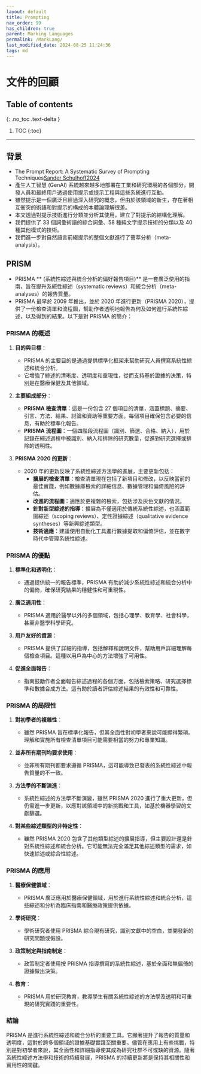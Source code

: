 ```yaml
---
layout: default
title: Prompting
nav_order: 99
has_children: true
parent: Marking Languages
permalink: /MarkLang/
last_modified_date: 2024-08-25 11:24:36
tags: md
---
```


# 文件的回顧

## Table of contents

{: .no_toc .text-delta }

1. TOC
{:toc}

---

## 背景

- The Prompt Report: A Systematic Survey of Prompting Techniques[Sander Schulhoff2024](https://arxiv.org/abs/2406.06608v1)
- 產生人工智慧 (GenAI) 系統越來越多地部署在工業和研究環境的各個部分，開發人員和最終用戶透過使用提示或提示工程與這些系統進行互動。
- 雖然提示是一個廣泛且經過深入研究的概念，但由於該領域的新生，存在著相互衝突的術語和對提示的構成的本體論理解很差。
- 本文透過對提示技術進行分類並分析其使用，建立了對提示的結構化理解。
- 我們提供了 33 個詞彙術語的綜合詞彙、58 種純文字提示技術的分類以及 40 種其他模式的技術。
- 我們進一步對自然語言前綴提示的整個文獻進行了薈萃分析（meta-analysis）。

## PRISM

- PRISMA ** (系統性綜述與統合分析的偏好報告項目)** 是一套廣泛使用的指南，旨在提升系統性綜述（systematic reviews）和統合分析（meta-analyses）的報告質量。
- PRISMA 最早於 2009 年推出，並於 2020 年進行更新（PRISMA 2020），提供了一份檢查清單和流程圖，幫助作者透明地報告為何及如何進行系統性綜述，以及得到的結果。以下是對 PRISMA 的簡介：

### PRISMA 的概述

1. **目的與目標**：
   - PRISMA 的主要目的是通過提供標準化框架來幫助研究人員撰寫系統性綜述和統合分析。
   - 它增強了綜述的清晰度、透明度和重現性，從而支持基於證據的決策，特別是在醫療保健及其他領域。

2. **主要組成部分**：
   - **PRISMA 檢查清單**：這是一份包含 27 個項目的清單，涵蓋標題、摘要、引言、方法、結果、討論和資助等重要方面。每個項目確保包含必要的信息，有助於標準化報告。
   - **PRISMA 流程圖**：一個四階段流程圖（識別、篩選、合格、納入），用於記錄在綜述過程中被識別、納入和排除的研究數量，促進對研究選擇或排除的透明性。

3. **PRISMA 2020 的更新**：
   - 2020 年的更新反映了系統性綜述方法學的進展，主要更新包括：
     - **擴展的檢查清單**：檢查清單現在包括了新項目和修改，以反映當前的最佳實踐，例如數據庫檢索的詳細信息、數據管理和偏倚風險的評估。
     - **改進的流程圖**：適應於更複雜的檢索，包括涉及灰色文獻的情況。
     - **針對新型綜述的指導**：擴展為不僅適用於傳統系統性綜述，也涵蓋範圍綜述（scoping reviews）、定性證據綜述（qualitative evidence syntheses）等新興綜述類型。
     - **技術適應**：建議使用自動化工具進行數據提取和偏倚評估，並在數字時代中管理系統性綜述。

### PRISMA 的優點

1. **標準化和透明化**：
   - 通過提供統一的報告標準，PRISMA 有助於減少系統性綜述和統合分析中的偏倚，確保研究結果的穩健性和可重現性。

2. **廣泛適用性**：
   - PRISMA 適用於醫學以外的多個領域，包括心理學、教育學、社會科學，甚至非醫學科學研究。

3. **用戶友好的資源**：
   - PRISMA 提供了詳細的指導，包括解釋和說明文件，幫助用戶詳細理解每個檢查項目。這種以用戶為中心的方法增強了可用性。

4. **促進全面報告**：
   - 指南鼓勵作者全面報告綜述過程的各個方面，包括檢索策略、研究選擇標準和數據合成方法。這有助於讀者評估綜述結果的有效性和可靠性。

### PRISMA 的局限性

1. **對初學者的複雜性**：
   - 雖然 PRISMA 旨在標準化報告，但其全面性對初學者來說可能顯得繁瑣。理解和實施所有檢查清單項目可能需要相當的努力和專業知識。

2. **並非所有期刊均要求使用**：
   - 並非所有期刊都要求遵循 PRISMA，這可能導致已發表的系統性綜述中報告質量的不一致。

3. **方法學的不斷演進**：
   - 系統性綜述的方法學不斷演變，雖然 PRISMA 2020 進行了重大更新，但仍需進一步更新，以應對該領域中的新挑戰和工具，如基於機器學習的文獻篩選。

4. **對某些綜述類型的非特定性**：
   - 雖然 PRISMA 2020 包含了其他類型綜述的擴展指導，但主要設計還是針對系統性綜述和統合分析。它可能無法完全滿足其他綜述類型的需求，如快速綜述或綜合性綜述。

### PRISMA 的應用

1. **醫療保健領域**：
   - PRISMA 廣泛應用於醫療保健領域，用於進行系統性綜述和統合分析，這些綜述和分析為臨床指南和醫療政策提供依據。

2. **學術研究**：
   - 學術研究者使用 PRISMA 綜合現有研究，識別文獻中的空白，並開發新的研究問題或假設。

3. **政策制定與指南制定**：
   - 政策制定者使用按 PRISMA 指導撰寫的系統性綜述，基於全面和無偏倚的證據做出決策。

4. **教育**：
   - PRISMA 用於研究教育，教導學生有關系統性綜述的方法學及透明和可重現的研究實踐的重要性。

### 結論

PRISMA 是進行系統性綜述和統合分析的重要工具。它顯著提升了報告的質量和透明度，這對於跨多個領域的證據基礎實踐至關重要。儘管在應用上有些挑戰，特別是對初學者來說，其全面性和詳細指導使其成為研究社群不可或缺的資源。隨著系統性綜述方法學和技術的持續發展，PRISMA 的持續更新將是保持其相關性和實用性的關鍵。

